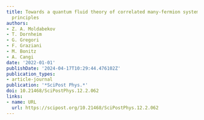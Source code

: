 ```yaml
---
title: Towards a quantum fluid theory of correlated many-fermion systems from first
  principles
authors:
- Z. A. Moldabekov
- T. Dornheim
- G. Gregori
- F. Graziani
- M. Bonitz
- A. Cangi
date: '2022-01-01'
publishDate: '2024-04-17T10:29:44.476102Z'
publication_types:
- article-journal
publication: '*SciPost Phys.*'
doi: 10.21468/SciPostPhys.12.2.062
links:
- name: URL
  url: https://scipost.org/10.21468/SciPostPhys.12.2.062
---
```

